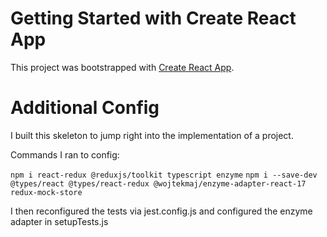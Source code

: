 # Getting Started with Create React App

This project was bootstrapped with [Create React App](https://github.com/facebook/create-react-app).

# Additional Config

I built this skeleton to jump right into the implementation of a project.

Commands I ran to config:

`npm i react-redux @reduxjs/toolkit typescript enzyme`
`npm i --save-dev @types/react @types/react-redux @wojtekmaj/enzyme-adapter-react-17 redux-mock-store`

I then reconfigured the tests via jest.config.js and configured the enzyme adapter in setupTests.js